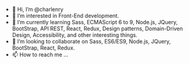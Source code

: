 - 👋 Hi, I’m @charlenry
- 👀 I’m interested in Front-End development.
- 🌱 I’m currently learning Sass, ECMAScript 6 to 9, Node.js, JQuery, BootStrap, API REST, React, Redux, Design patterns, Domain-Driven Design, Accessibility, and other interesting things.
- 💞️ I’m looking to collaborate on Sass, ES6/ES9, Node.js, JQuery, BootStrap, React, Redux.
- 📫 How to reach me ...

<!---
charlenry/charlenry is a ✨ special ✨ repository because its `README.md` (this file) appears on your GitHub profile.
You can click the Preview link to take a look at your changes.
--->

